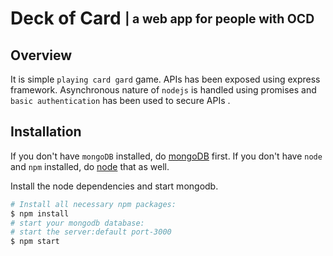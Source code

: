 # Deck of Card <sub><sup>| a web app for people with OCD </sup></sub>
## Overview
It is simple `playing card gard` game. APIs has been exposed using express framework. Asynchronous nature of `nodejs`
is handled using promises and `basic authentication` has been used to secure APIs .
## Installation
If you don't have `mongoDB`  installed, do [mongoDB](https://docs.mongodb.com/manual/administration/install-community/) first.
If you don't have `node` and `npm` installed, do [node](https://docs.npmjs.com/getting-started/installing-node) that as well.

Install the node dependencies and start mongodb.

```bash
# Install all necessary npm packages:
$ npm install
# start your mongodb database:
# start the server:default port-3000
$ npm start
